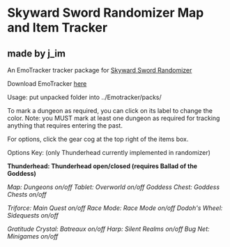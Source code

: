 # Skyward Sword Randomizer Map and Item Tracker
## made by j_im
An EmoTracker tracker package for [Skyward Sword Randomizer](https://github.com/lepelog/sslib)

Download EmoTracker [here](https://emotracker.net)

Usage: put unpacked folder into ../Emotracker/packs/

To mark a dungeon as required, you can click on its label to change the color. Note: you MUST mark at least one dungeon as required for tracking anything that requires entering the past.

For options, click the gear cog at the top right of the items box.

Options Key: (only Thunderhead currently implemented in randomizer)

**Thunderhead: Thunderhead open/closed (requires Ballad of the Goddess)**

*Map: Dungeons on/off*
*Tablet: Overworld on/off*
*Goddess Chest: Goddess Chests on/off*

*Triforce: Main Quest on/off*
*Race Mode: Race Mode on/off*
*Dodoh's Wheel: Sidequests on/off*

*Gratitude Crystal: Batreaux on/off*
*Harp: Silent Realms on/off*
*Bug Net: Minigames on/off*
